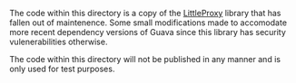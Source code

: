 The code within this directory is a copy of the [LittleProxy](https://github.com/adamfisk/LittleProxy) 
library that has fallen out of maintenence. Some small modifications made to accomodate more 
recent dependency versions of Guava since this library has security vulenerabilities otherwise.

The code within this directory will not be published in any manner and is only used for test purposes.